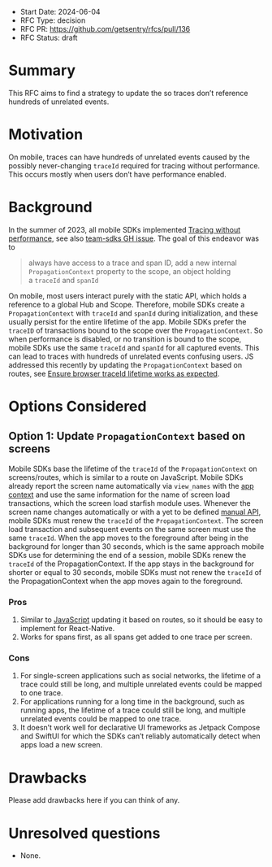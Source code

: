 - Start Date: 2024-06-04
- RFC Type: decision
- RFC PR: https://github.com/getsentry/rfcs/pull/136
- RFC Status: draft

# Summary

This RFC aims to find a strategy to update the  so traces don’t reference hundreds of unrelated
events.

# Motivation

On mobile, traces can have hundreds of unrelated events caused by the possibly never-changing
`traceId` required for tracing without performance. This occurs mostly when users don’t have performance
enabled.

# Background

In the summer of 2023, all mobile SDKs implemented [Tracing without performance](https://www.notion.so/Tracing-without-performance-efab307eb7f64e71a04f09dc72722530?pvs=21),
see also [team-sdks GH issue](https://github.com/getsentry/team-sdks/issues/5).
The goal of this endeavor was to

> always have access to a trace and span ID, add a new internal `PropagationContext` property to the
> scope, an object holding a `traceId` and `spanId`

On mobile, most users interact purely with the static API, which holds a reference to a global
Hub and Scope. Therefore, mobile SDKs create a `PropagationContext` with `traceId` and `spanId`
during initialization, and these usually persist for the entire lifetime of the app. Mobile
SDKs prefer the `traceID` of transactions bound to the scope over the `PropagationContext`. So
when performance is disabled, or no transition is bound to the scope, mobile SDKs use the same
`traceId` and `spanId` for all captured events. This can lead to traces with hundreds of
unrelated events confusing users. JS addressed this recently by updating the `PropagationContext`
based on routes, see [Ensure browser traceId lifetime works as expected](https://github.com/getsentry/sentry-javascript/issues/11599).

# Options Considered

## Option 1: Update `PropagationContext` based on screens <a name="option-1"></a>

Mobile SDKs base the lifetime of the `traceId` of the `PropagationContext` on screens/routes,
which is similar to a route on JavaScript. Mobile SDKs already report the screen name automatically
via `view_names` with the [app context](https://develop.sentry.dev/sdk/event-payloads/contexts/#app-context)
and use the same information for the name of screen load transactions, which the screen load
starfish module uses. Whenever the screen name changes automatically or with a yet to be defined
[manual API](https://www.notion.so/sentry/Specs-Screens-API-084d773272f24f57aeb622c07619264e),
mobile SDKs must renew the `traceId` of the `PropagationContext`. The screen load transaction
and subsequent events on the same screen must use the same `traceId`. When the app moves to the
foreground after being in the background for longer than 30 seconds, which is the same approach
mobile SDKs use for determining the end of a session, mobile SDKs renew the `traceId` of the
PropagationContext. If the app stays in the background for shorter or equal to 30 seconds,
mobile SDKs must not renew the `traceId` of the PropagationContext when the app moves again to
the foreground.

### Pros <a name="option-1-pros"></a>

1. Similar to [JavaScript]((https://github.com/getsentry/sentry-javascript/issues/11599)) updating
it based on routes, so it should be easy to implement for React-Native.
2. Works for spans first, as all spans get added to one trace per screen.

### Cons <a name="option-1-cons"></a>

1. For single-screen applications such as social networks, the lifetime of a trace could still be
long, and multiple unrelated events could be mapped to one trace.
2. For applications running for a long time in the background, such as running apps, the lifetime of
a trace could still be long, and multiple unrelated events could be mapped to one trace.
3. It doesn’t work well for declarative UI frameworks as Jetpack Compose and SwiftUI for which the
SDKs can’t reliably automatically detect when apps load a new screen.

# Drawbacks

Please add drawbacks here if you can think of any.

# Unresolved questions

- None.
